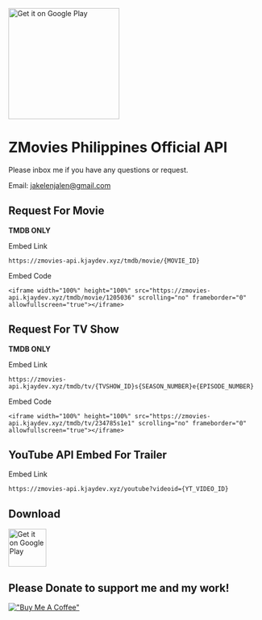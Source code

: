 [<img src="https://jakelen61732.github.io/jakelen61732/zmovies/assets/images/zmovies_icon.webp" alt="Get it on Google Play" height="220">](https://play.google.com/store/apps/details?id=com.kjaydev.zmovies1)


ZMovies Philippines Official API
================

Please inbox me if you have any questions or request.

Email: <a href="mailto:jakelenjalen@gmail.com">jakelenjalen@gmail.com</a>

Request For Movie
-------------

<strong>TMDB ONLY</strong>

Embed Link
```
https://zmovies-api.kjaydev.xyz/tmdb/movie/{MOVIE_ID}
```

Embed Code
```
<iframe width="100%" height="100%" src="https://zmovies-api.kjaydev.xyz/tmdb/movie/1205036" scrolling="no" frameborder="0" allowfullscreen="true"></iframe>
```

Request For TV Show
-------------

<strong>TMDB ONLY</strong>

Embed Link
```
https://zmovies-api.kjaydev.xyz/tmdb/tv/{TVSHOW_ID}s{SEASON_NUMBER}e{EPISODE_NUMBER}
```

Embed Code
```
<iframe width="100%" height="100%" src="https://zmovies-api.kjaydev.xyz/tmdb/tv/234785s1e1" scrolling="no" frameborder="0" allowfullscreen="true"></iframe>
```

YouTube API Embed For Trailer
-------------

Embed Link
```
https://zmovies-api.kjaydev.xyz/youtube?videoid={YT_VIDEO_ID}
```

Download
-------------

[<img src="https://play.google.com/intl/en_us/badges/static/images/badges/en_badge_web_generic.png" alt="Get it on Google Play" height="75">](https://play.google.com/store/apps/details?id=com.kjaydev.zmovies1)


Please Donate to support me and my work!
-------------

[!["Buy Me A Coffee"](https://www.buymeacoffee.com/assets/img/custom_images/orange_img.png)](https://www.paypal.me/jakelen172)
